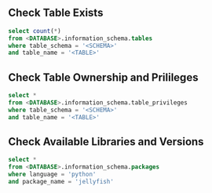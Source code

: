 ## Check Table Exists
```sql
select count(*)
from <DATABASE>.information_schema.tables
where table_schema = '<SCHEMA>'
and table_name = '<TABLE>'
```

## Check Table Ownership and Prilileges
```sql
select *
from <DATABASE>.information_schema.table_privileges
where table_schema = '<SCHEMA>'
and table_name = '<TABLE>'
```

## Check Available Libraries and Versions
```sql
select *
from <DATABASE>.information_schema.packages
where language = 'python'
and package_name = 'jellyfish'
```
